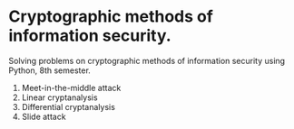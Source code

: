 # Cryptographic methods of information security.
Solving problems on cryptographic methods of information security using Python, 8th semester.

1. Meet-in-the-middle attack
2. Linear cryptanalysis
3. Differential cryptanalysis
4. Slide attack
